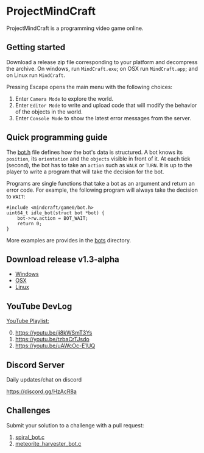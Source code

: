 # ProjectMindCraft

ProjectMindCraft is a programming video game online.

## Getting started

Download a release zip file corresponding to your platform and decompress the archive.
On windows, run `MindCraft.exe`; on OSX run `MindCraft.app`; and on Linux run `MindCraft`.

Pressing Escape opens the main menu with the following choices:

1. Enter `Camera Mode` to explore the world.
2. Enter `Editor Mode` to write and upload code that will modify the behavior of the objects in the world.
3. Enter `Console Mode` to show the latest error messages from the server.

## Quick programming guide

The [bot.h](./mindcraft/game0/bot.h) file defines how the bot's data is structured.
A bot knows its `position`, its `orientation` and the `objects` visible in front of it.
At each tick (second), the bot has to take an `action` such as `WALK` or `TURN`.
It is up to the player to write a program that will take the decision for the bot.

Programs are single functions that take a bot as an argument and return an error code.
For example, the following program will always take the decision to `WAIT`:

```
#include <mindcraft/game0/bot.h>
uint64_t idle_bot(struct bot *bot) {
	bot->rw.action = BOT_WAIT;
	return 0;
}
```

More examples are provides in the [bots](./bots) directory.

## Download release v1.3-alpha

* [Windows](https://github.com/carverdamien/ProjectMindCraft/releases/download/v1.3-alpha/windows.zip)
* [OSX](https://github.com/carverdamien/ProjectMindCraft/releases/download/v1.3-alpha/osx.zip)
* [Linux](https://github.com/carverdamien/ProjectMindCraft/releases/download/v1.3-alpha/linux.zip)

## YouTube DevLog

[YouTube Playlist:](https://www.youtube.com/playlist?list=PL3C75lW2it0hcKLD6gWCC6gioWwPY6gHr)

0. https://youtu.be/ji8kWSmT3Ys
1. https://youtu.be/tzbaCrTJsdo
2. https://youtu.be/uAWcOc-E1UQ

## Discord Server

Daily updates/chat on discord

https://discord.gg/HzAcR8a

## Challenges

Submit your solution to a challenge with a pull request:

1. [spiral_bot.c](./bots/spiral_bot.c)
2. [meteorite_harvester_bot.c](./bots/meteorite_harvester_bot.c)

